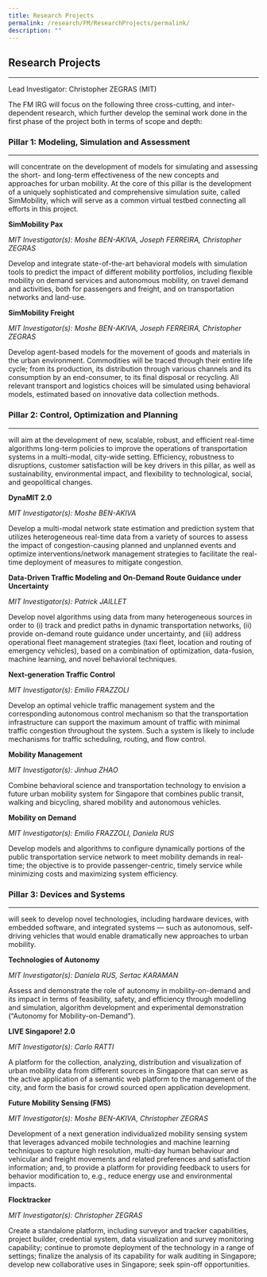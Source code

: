 ```yaml
---
title: Research Projects
permalink: /research/FM/ResearchProjects/permalink/
description: ""
---
```



## Research Projects
---------------------------------------------
Lead Investigator: Christopher ZEGRAS (MIT)

The FM IRG will focus on the following three cross-cutting, and inter-dependent research, which further develop the seminal work done in the first phase of the project both in terms of scope and depth:

### Pillar 1: Modeling, Simulation and Assessment
---------------------------------------------
will concentrate on the development of models for simulating and assessing the short- and long-term effectiveness of the new concepts and approaches for urban mobility. At the core of this pillar is the development of a uniquely sophisticated and comprehensive simulation suite, called SimMobility, which will serve as a common virtual testbed connecting all efforts in this project.

**SimMobility Pax**

_MIT Investigator(s): Moshe BEN-AKIVA, Joseph FERREIRA, Christopher ZEGRAS_

Develop and integrate state-of-the-art behavioral models with simulation tools to predict the impact of different mobility portfolios, including flexible mobility on demand services and autonomous mobility, on travel demand and activities, both for passengers and freight, and on transportation networks and land-use.

**SimMobility Freight**

_MIT Investigator(s): Moshe BEN-AKIVA, Joseph FERREIRA, Christopher ZEGRAS_

Develop agent-based models for the movement of goods and materials in the urban environment. Commodities will be traced through their entire life cycle; from its production, its distribution through various channels and its consumption by an end-consumer, to its final disposal or recycling. All relevant transport and logistics choices will be simulated using behavioral models, estimated based on innovative data collection methods.

### Pillar 2: Control, Optimization and Planning
--------------------------------------------
will aim at the development of new, scalable, robust, and efficient real-time algorithms long-term policies to improve the operations of transportation systems in a multi-modal, city-wide setting. Efficiency, robustness to disruptions, customer satisfaction will be key drivers in this pillar, as well as sustainability, environmental impact, and flexibility to technological, social, and geopolitical changes.

**DynaMIT 2.0**

_MIT Investigator(s): Moshe BEN-AKIVA_

Develop a multi-modal network state estimation and prediction system that utilizes heterogeneous real-time data from a variety of sources to assess the impact of congestion-causing planned and unplanned events and optimize interventions/network management strategies to facilitate the real-time deployment of measures to mitigate congestion.

**Data-Driven Traffic Modeling and On-Demand Route Guidance under Uncertainty**

_MIT Investigator(s): Patrick JAILLET_

Develop novel algorithms using data from many heterogeneous sources in order to (i) track and predict paths in dynamic transportation networks, (ii) provide on-demand route guidance under uncertainty, and (iii) address operational fleet management strategies (taxi fleet, location and routing of emergency vehicles), based on a combination of optimization, data-fusion, machine learning, and novel behavioral techniques.

**Next-generation Traffic Control**

_MIT Investigator(s): Emilio FRAZZOLI_

Develop an optimal vehicle traffic management system and the corresponding autonomous control mechanism so that the transportation infrastructure can support the maximum amount of traffic with minimal traffic congestion throughout the system. Such a system is likely to include mechanisms for traffic scheduling, routing, and flow control.

**Mobility Management**

_MIT Investigator(s): Jinhua ZHAO_

Combine behavioral science and transportation technology to envision a future urban mobility system for Singapore that combines public transit, walking and bicycling, shared mobility and autonomous vehicles.

**Mobility on Demand**

_MIT Investigator(s): Emilio FRAZZOLI, Daniela RUS_

Develop models and algorithms to configure dynamically portions of the public transportation service network to meet mobility demands in real- time; the objective is to provide passenger-centric, timely service while minimizing costs and maximizing system efficiency.

### Pillar 3: Devices and Systems
-----------------------------

will seek to develop novel technologies, including hardware devices, with embedded software, and integrated systems — such as autonomous, self-driving vehicles that would enable dramatically new approaches to urban mobility.

**Technologies of Autonomy**

_MIT Investigator(s): Daniela RUS, Sertac KARAMAN_

Assess and demonstrate the role of autonomy in mobility-on-demand and its impact in terms of feasibility, safety, and efficiency through modelling and simulation, algorithm development and experimental demonstration (“Autonomy for Mobility-on-Demand”).

**LIVE Singapore! 2.0**

_MIT Investigator(s): Carlo RATTI_

A platform for the collection, analyzing, distribution and visualization of urban mobility data from different sources in Singapore that can serve as the active application of a semantic web platform to the management of the city, and form the basis for crowd sourced open application development.

**Future Mobility Sensing (FMS)**

_MIT Investigator(s): Moshe BEN-AKIVA, Christopher ZEGRAS_

Development of a next generation individualized mobility sensing system that leverages advanced mobile technologies and machine learning techniques to capture high resolution, multi-day human behaviour and vehicular and freight movements and related preferences and satisfaction information; and, to provide a platform for providing feedback to users for behavior modification to, e.g., reduce energy use and environmental impacts.

**Flocktracker**

_MIT Investigator(s): Christopher ZEGRAS_

Create a standalone platform, including surveyor and tracker capabilities, project builder, credential system, data visualization and survey monitoring capability; continue to promote deployment of the technology in a range of settings; finalize the analysis of its capability for walk auditing in Singapore; develop new collaborative uses in Singapore; seek spin-off opportunities.